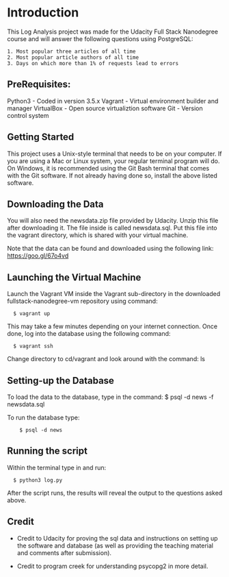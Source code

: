 # Introduction

This Log Analysis project was made for the Udacity Full Stack Nanodegree course and will answer the following questions using PostgreSQL:

	1. Most popular three articles of all time
	2. Most popular article authors of all time
	3. Days on which more than 1% of requests lead to errors

## PreRequisites:

Python3 - Coded in version 3.5.x
Vagrant - Virtual environment builder and manager
VirtualBox - Open source virtualiztion software
Git - Version control system 

## Getting Started

This project uses a Unix-style terminal that needs to be on your computer. If you are using a Mac or Linux system, your regular terminal program will do. On Windows, it is recommended using the Git Bash terminal that comes with the Git software. If not already having done so, install the above listed software.

## Downloading the Data

You will also need the newsdata.zip file provided by Udacity. Unzip this file after downloading it. The file inside is called newsdata.sql. Put this file into the vagrant directory, which is shared with your virtual machine.

Note that the data can be found and downloaded using the following link: https://goo.gl/67o4vd

## Launching the Virtual Machine

Launch the Vagrant VM inside the Vagrant sub-directory in the downloaded fullstack-nanodegree-vm repository using command:
```
  $ vagrant up
```
This may take a few minutes depending on your internet connection. Once done, log into the database using the following command:
```
  $ vagrant ssh
```
Change directory to cd/vagrant and look around with the command: ls


## Setting-up the Database

To load the data to the database, type in the command:
  $ psql -d news -f newsdata.sql

To run the database type:
```
	$ psql -d news
```

## Running the script

Within the terminal type in and run: 
```
  $ python3 log.py
```

After the script runs, the results will reveal the output to the questions asked above.


## Credit 

- Credit to Udacity for proving the sql data and instructions on setting up the software and database (as well as providing the teaching material and comments after submission).

- Credit to program creek for understanding psycopg2 in more detail. 
